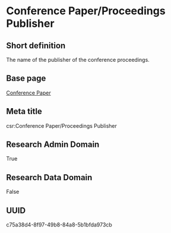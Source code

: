 # Conference Paper/Proceedings Publisher
## Short definition
The name of the publisher of the conference proceedings.
## Base page
[Conference Paper](https://github.com/EuroCRIS/CASRAI-Dictionairies/blob/main/Objects/Conference%20Paper.md)
## Meta title
csr:Conference Paper/Proceedings Publisher
## Research Admin Domain
True
## Research Data Domain
False
## UUID
c75a38d4-8f97-49b8-84a8-5b1bfda973cb
